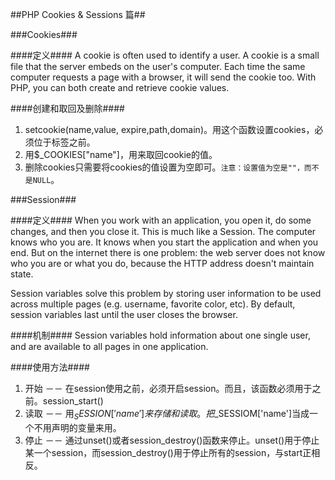 ##PHP Cookies & Sessions 篇##

###Cookies###

####定义####
A cookie is often used to identify a user. A cookie is a small file that the server embeds on the user's computer. Each time the same computer requests a page with a browser, it will send the cookie too. With PHP, you can both create and retrieve cookie values.

####创建和取回及删除####
1. setcookie(name,value, expire,path,domain)。用这个函数设置cookies，必须位于<html>标签之前。
2. 用$_COOKIES["name"]，用来取回cookie的值。
3. 删除cookies只需要将cookies的值设置为空即可。`注意：设置值为空是""，而不是NULL`。


###Session###

####定义####
When you work with an application, you open it, do some changes, and then you close it. This is much like a Session. The computer knows who you are. It knows when you start the application and when you end. But on the internet there is one problem: the web server does not know who you are or what you do, because the HTTP address doesn't maintain state.

Session variables solve this problem by storing user information to be used across multiple pages (e.g. username, favorite color, etc). By default, session variables last until the user closes the browser.

####机制####
Session variables hold information about one single user, and are available to all pages in one application.

####使用方法####
1. 开始 －－ 在session使用之前，必须开启session。而且，该函数必须用于<html>之前。session_start()
2. 读取 －－ 用$_SESSION['name']来存储和读取。把$_SESSIOM['name']当成一个不用声明的变量来用。
3. 停止 －－ 通过unset()或者session_destroy()函数来停止。unset()用于停止某一个session，而session_destroy()用于停止所有的session，与start正相反。